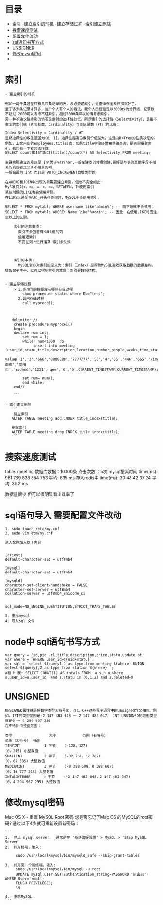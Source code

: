 # 目录

- [索引](#索引)
    -[建立索引的时机](#建立索引的时机)
    -[建立存储过程](#建立存储过程)
    -[索引建立删除](#索引建立删除)
- [搜索速度测试](#搜索速度测试)
- [配置文件改动](#配置文件改动)
- [sql语句书写方式](#sql语句书写方式)
- [UNSIGNED](#UNSIGNED)
- [修改mysql密码](#修改mysql密码)
- 
# 索引
    - 建立索引的时机

    例如一两千条甚至只有几百条记录的表，没必要建索引，让查询做全表扫描就好了。
    至于多少条记录才算多，这个个人有个人的看法，我个人的经验是以2000作为分界线，记录数不超过 2000可以考虑不建索引，超过2000条可以酌情考虑索引。
    另一种不建议建索引的情况是索引的选择性较低。所谓索引的选择性（Selectivity），是指不重复的索引值（也叫基数，Cardinality）与表记录数（#T）的比值：

    Index Selectivity = Cardinality / #T
    显然选择性的取值范围为(0, 1]，选择性越高的索引价值越大，这是由B+Tree的性质决定的。
    例如，上文用到的employees.titles表，如果title字段经常被单独查询，是否需要建索引，我们看一下它的选择性：
    SELECT count(DISTINCT(title))/count(*) AS Selectivity FROM meeting;

    主键索引建立的规则是 int优于varchar,一般在建表的时候创建,最好是与表的其他字段不相关的列或者是业务不相关的列.
    一般会设为 int 而且是 AUTO_INCREMENT自增类型的

    在WHERE和JOIN中出现的列需要建立索引，但也不完全如此：
    MySQL只对<，<=，=，>，>=，BETWEEN，IN使用索引
    某些时候的LIKE也会使用索引。
    在LIKE以通配符%和_开头作查询时，MySQL不会使用索引。

    SELECT * FROM mytable WHERE username like'admin%'; -- 而下句就不会使用：
    SELECT * FROM mytable WHEREt Name like'%admin'; -- 因此，在使用LIKE时应注意以上的区别。

        索引的注意事项：
          索引不会包含有NULL值的列
          使用短索引
          不要在列上进行运算 索引会失效
          
          
          
        索引的本质：
          MySQL官方对索引的定义为：索引（Index）是帮助MySQL高效获取数据的数据结构。提取句子主干，就可以得到索引的本质：索引是数据结构。

   
    - 建立存储过程
        > 1.查询当前数据库有哪些存储过程
            show procedure status where Db="test";
          2.调用存储过程
            call myproce();      


        ```
       delimiter //
        create procedure myproce1()
        begin
        declare num int;
            set num = 1;
            while  num<1000  do
                 insert into meeting (user_id,statu,title,description,location,number_people,weeks,time_start,time_end,price,pic_url,contacts,telphone,province,city,street,area,facility_describe,invoice,deleted,create_at,update_at)
                 value('1','3','666','8888888','7777777','55','4','56','446','665','/img/YdnwH8ZAky14835020308581.jpg','uuu','13101111111','湖南市','邵阳市','asdasd','1231','qew','0','0',CURRENT_TIMESTAMP,CURRENT_TIMESTAMP);

            set num= num+1;
            end while;
        end//
        
        ```

    - 索引建立删除   
        ```
        建立索引
       ALTER TABLE meeting add INDEX title_index(title);

       删除索引
       ALTER TABLE meeting drop INDEX title_index(title);
        ```


# 搜索速度测试

 table:  meeting
 数据库数据：10000条
 点击次数 ：5次
 mysql搜索时间 time(ms): 961  769  838  854  753  平均: 835  ms
 存入redis中   time(ms): 30   48   42   37   24   平均: 36.2  ms

 数据量很少  但可以很明显看出效率了


# sql语句导入 需要配置文件改动

    1. sudo touch /etc/my.cnf
    2. sudo vim etm/my.cnf

    进入文件加入以下内容


    [client]
    default-character-set = utf8mb4

    [mysql]
    default-character-set = utf8mb4

    [mysqld]
    character-set-client-handshake = FALSE
    character-set-server = utf8mb4
    collation-server = utf8mb4_unicode_ci


    sql_mode=NO_ENGINE_SUBSTITUTION,STRICT_TRANS_TABLES

    3. 重起mysql
    4. 导入sql 文件

# node中 sql语句书写方式

    var query = 'id,pic_url,title,description,price,statu,update_at'
    var where = `WHERE user_id=${uid+statu}`;
    var sql = `select ${query},1 as type from meeting ${where} UNION select ${query},2 as type from station ${where} `;
    a和 b 表: SELECT COUNT(1) AS totals FROM  a s,b u where s.user_id=u.user_id  and s.statu in (0,1,2) and s.deleted=0



# UNSIGNED

    UNSIGNED属性就是将数字类型无符号化，与C、C++这些程序语言中的unsigned含义相同。例如，INT的类型范围是-2 147 483 648 ～ 2 147 483 647， INT UNSIGNED的范围类型就是0 ～ 4 294 967 295
    在MYSQL中整型范围：

    类型                 大小            范围（有符号）                              范围（无符号） 用途
    TINYINT           1 字节    (-128，127)                                    (0，255) 小整数值
    SMALLINT          2 字节    (-32 768，32 767)                              (0，65 535) 大整数值
    MEDIUMINT         3 字节    (-8 388 608，8 388 607)                        (0，16 777 215) 大整数值
    INT或INTEGER      4 字节    (-2 147 483 648，2 147 483 647)               (0，4 294 967 295) 大整数值


#  修改mysql密码

Mac OS X - 重置 MySQL Root 密码
您是否忘记了Mac OS 的MySQL的root密码? 通过以下4步就可重新设置新密码：

    ```
    1.  停止 mysql server.  通常是在 '系统偏好设置' > MySQL > 'Stop MySQL Server'
    2.  打开终端，输入：

         sudo /usr/local/mysql/bin/mysqld_safe --skip-grant-tables

    3.  打开另一个新终端，输入:
         sudo /usr/local/mysql/bin/mysql -u root
         UPDATE mysql.user SET authentication_string=PASSWORD('新密码') WHERE User='root';
         FLUSH PRIVILEGES;
         \q

    4.  重启MySQL.
    ```
    



